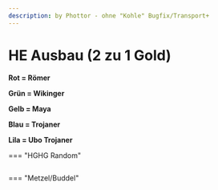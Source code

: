 ```yaml
---
description: by Phottor - ohne "Kohle" Bugfix/Transport+
---
```


# HE Ausbau (2 zu 1 Gold)

**Rot = Römer**

**Grün = Wikinger**

**Gelb = Maya**

**Blau = Trojaner**

**Lila = Ubo Trojaner**


=== "HGHG Random"
	<figure><img src="../../assets/hghg_heausbau.png" alt=""><figcaption></figcaption></figure>


=== "Metzel/Buddel"
	<figure><img src="../../assets/metzel_heausbau.png" alt=""><figcaption></figcaption></figure>


